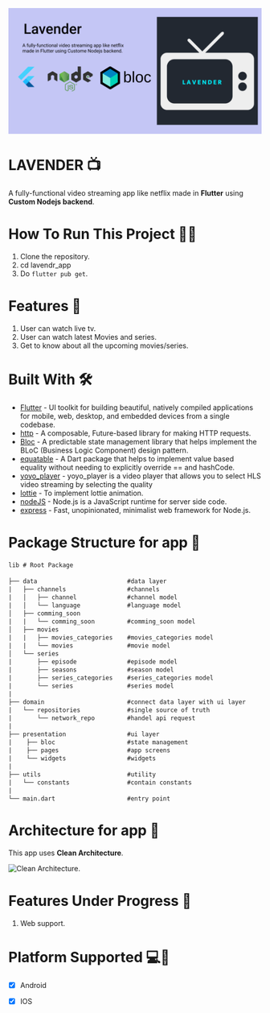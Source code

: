 ![Banner](./github_assets/Lavender.png)
# LAVENDER 📺

A fully-functional video streaming app like netflix made in **Flutter** using **Custom Nodejs backend**.

# How To Run This Project 🏃‍♂️
1. Clone the repository.
2. cd lavendr_app
3. Do `flutter pub get`.


# Features 🚀
1. User can watch live tv.  
2. User can watch latest Movies and series.
3. Get to know about all the upcoming movies/series.

# Built With 🛠
- [Flutter](https://flutter.dev/) - UI toolkit for building beautiful, natively compiled applications for mobile, web, desktop, and embedded devices from a single codebase.
- [http](https://pub.dev/packages/http) - A composable, Future-based library for making HTTP requests. 
- [Bloc](https://pub.dev/packages/bloc) - A predictable state management library that helps implement the BLoC (Business Logic Component) design pattern.
- [equatable](https://pub.dev/packages/equatable) - A Dart package that helps to implement value based equality without needing to explicitly override == and hashCode.
- [yoyo_player](https://pub.dev/packages/yoyo_player) - yoyo_player is a video player that allows you to select HLS video streaming by selecting the quality
- [lottie](https://pub.dev/packages/lottie) - To implement lottie animation.
- [nodeJS](https://nodejs.org/en/) - Node.js is a JavaScript runtime for server side code.
- [express](https://expressjs.com/) - Fast, unopinionated, minimalist web framework for Node.js.

# Package Structure for app 🗼

    lib # Root Package

    ├── data                         #data layer
    |   ├── channels                 #channels    
    |   │   ├── channel              #channel model      
    |   │   └── language             #language model       
    │   ├── comming_soon  
    |   |   └── comming_soon         #comming_soon model
    │   ├── movies  
    |   |   ├── movies_categories    #movies_categories model
    |   |   └── movies               #movie model
    │   └── series
    |       ├── episode              #episode model
    |       ├── seasons              #season model
    |       ├── series_categories    #series_categories model
    |       └── series               #series model      
    |                  
    ├── domain                       #connect data layer with ui layer
    |   └── repositories             #single source of truth 
    |       └── network_repo         #handel api request 
    |
    ├── presentation                 #ui layer
    |    ├── bloc                    #state management   
    |    ├── pages                   #app screens 
    |    └── widgets                 #widgets
    |
    ├── utils                        #utility
    |   └── constants                #contain constants
    |                          
    └── main.dart                    #entry point

# Architecture for app 🏹
This app uses **Clean Architecture**.


![Clean Architecture](https://i0.wp.com/resocoder.com/wp-content/uploads/2019/08/Clean-Architecture-Flutter-Diagram.png?w=556&ssl=1).

# Features Under Progress 🐌
1. Web support.

# Platform Supported 💻📱

- [x] Android
- [x] IOS

